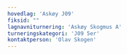 ```yaml
---
hovedlag: 'Askøy J09'
fiksid: ""
lagnavniturnering: 'Askøy Skogmus A'
turneringskategori: 'J09 5er'
kontaktperson: 'Olav Skogen'
---
```

